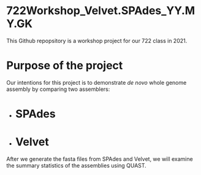 # 722Workshop_Velvet.SPAdes_YY.MY.GK

This Github repopsitory is a workshop project for our 722 class in 2021.

# Purpose of the project
Our intentions for this project is to demonstrate _de novo_ whole genome assembly by comparing two assemblers:
- # SPAdes
- # Velvet

After we generate the fasta files from SPAdes and Velvet, we will examine the summary statistics of the assemblies using QUAST.
